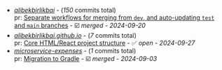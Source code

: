 - [_alibekbirlikbai_](https://github.com/alibekbirlikbai/alibekbirlikbai) - (_150_ commits total)<br/>pr: [Separate workflows for merging from `dev`, and auto-updating `test` and `main` branches](https://github.com/alibekbirlikbai/alibekbirlikbai/pull/3) - :ballot_box_with_check: _merged_ - _2024-09-20_
- [_alibekbirlikbai.github.io_](https://github.com/alibekbirlikbai/alibekbirlikbai.github.io) - (_7_ commits total)<br/>pr: [Core HTML/React project structure](https://github.com/alibekbirlikbai/alibekbirlikbai.github.io/pull/1) - :white_check_mark: _open_ - _2024-09-27_
- [_microservice-expenses_](https://github.com/alibekbirlikbai/microservice-expenses) - (_1_ commits total)<br/>pr: [Migration to Gradle](https://github.com/alibekbirlikbai/microservice-expenses/pull/1) - :ballot_box_with_check: _merged_ - _2024-09-03_